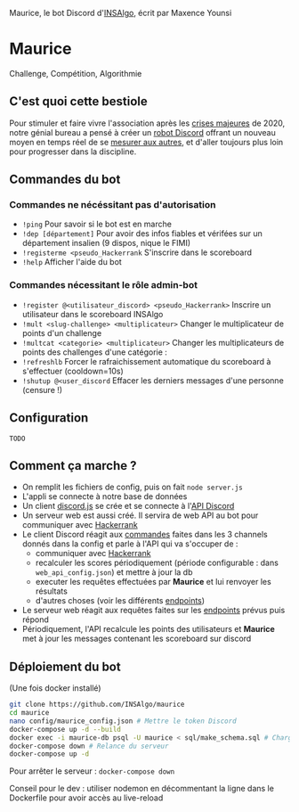 Maurice, le bot Discord d'[INSAlgo](https://insalgo.fr/), écrit par Maxence Younsi

# Maurice
Challenge, Compétition, Algorithmie

## C'est quoi cette bestiole
Pour stimuler et faire vivre l'association après les [crises majeures](https://prologin.org/news/2020/03/29/prologin-2020-et-le-coronavirus-2019/) de 2020,
notre génial bureau a pensé à créer un [robot Discord](https://top.gg/) offrant un nouveau moyen en temps réel de se [mesurer aux autres](https://fr.wikipedia.org/wiki/Bataille_de_pouces),
et d'aller toujours plus loin pour progresser dans la discipline.

## Commandes du bot
### Commandes ne nécéssitant pas d'autorisation
* `!ping` Pour savoir si le bot est en marche
* `!dep [département]` Pour avoir des infos fiables et vérifées sur un département insalien (9 dispos, nique le FIMI)
* `!registerme <pseudo_Hackerrank` S'inscrire dans le scoreboard
* `!help` Afficher l'aide du bot

### Commandes nécessitant le rôle admin-bot
* `!register @<utilisateur_discord> <pseudo_Hackerrank>` Inscrire un utilisateur dans le scoreboard INSAlgo 
* `!mult <slug-challenge> <multiplicateur>` Changer le multiplicateur de points d'un challenge
* `!multcat <categorie> <multiplicateur>` Changer les multiplicateurs de points des challenges d'une catégorie : 
* `!refreshlb` Forcer le rafraichissement automatique du scoreboard à s'effectuer (cooldown=10s)
* `!shutup @<user_discord` Effacer les derniers messages d'une personne (censure !)

## Configuration
`TODO`

## Comment ça marche ?
* On remplit les fichiers de config, puis on fait `node server.js`
* L'appli se connecte à notre base de données
* Un client [discord.js](https://discord.js.org/) se crée et se connecte à l'[API Discord](https://discord.com/developers/docs/intro)
* Un serveur web est aussi créé. Il servira de web API au bot pour communiquer avec [Hackerrank](https://www.hackerrank.com/)
* Le client Discord réagit aux [commandes](https://github.com/INSAlgo/maurice/blob/master/commands/) faites dans les 3 channels donnés dans la config et parle à l'API qui va s'occuper de :
  * communiquer avec [Hackerrank](https://www.hackerrank.com/)
  * recalculer les scores périodiquement (période configurable : dans `web_api_config.json`) et mettre à jour la db
  * executer les requêtes effectuées par **Maurice** et lui renvoyer les résultats
  * d'autres choses (voir les différents [endpoints](https://github.com/INSAlgo/maurice/blob/master/routes))
* Le serveur web réagit aux requêtes faites sur les [endpoints](https://github.com/INSAlgo/maurice/blob/master/routes) prévus puis répond
* Périodiquement, l'API recalcule les points des utilisateurs et **Maurice** met à jour les messages contenant les scoreboard sur discord


## Déploiement du bot
(Une fois docker installé)
```bash
git clone https://github.com/INSAlgo/maurice
cd maurice
nano config/maurice_config.json # Mettre le token Discord
docker-compose up -d --build
docker exec -i maurice-db psql -U maurice < sql/make_schema.sql # Charger le schéma postgres
docker-compose down # Relance du serveur
docker-compose up -d
```

Pour arrêter le serveur : `docker-compose down`

Conseil pour le dev : utiliser nodemon en décommentant la ligne dans le Dockerfile pour avoir accès au live-reload 

